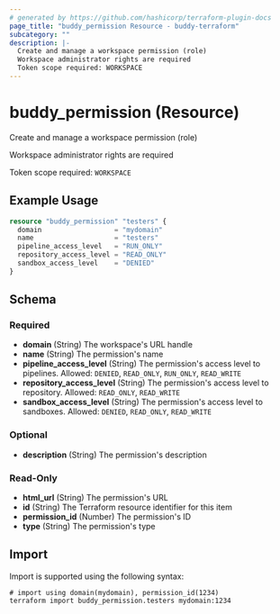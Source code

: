 ```yaml
---
# generated by https://github.com/hashicorp/terraform-plugin-docs
page_title: "buddy_permission Resource - buddy-terraform"
subcategory: ""
description: |-
  Create and manage a workspace permission (role)
  Workspace administrator rights are required
  Token scope required: WORKSPACE
---
```


# buddy_permission (Resource)

Create and manage a workspace permission (role)

Workspace administrator rights are required

Token scope required: `WORKSPACE`

## Example Usage

```terraform
resource "buddy_permission" "testers" {
  domain                  = "mydomain"
  name                    = "testers"
  pipeline_access_level   = "RUN_ONLY"
  repository_access_level = "READ_ONLY"
  sandbox_access_level    = "DENIED"
}
```

<!-- schema generated by tfplugindocs -->
## Schema

### Required

- **domain** (String) The workspace's URL handle
- **name** (String) The permission's name
- **pipeline_access_level** (String) The permission's access level to pipelines. Allowed: `DENIED`, `READ_ONLY`, `RUN_ONLY`, `READ_WRITE`
- **repository_access_level** (String) The permission's access level to repository. Allowed: `READ_ONLY`, `READ_WRITE`
- **sandbox_access_level** (String) The permission's access level to sandboxes. Allowed: `DENIED`, `READ_ONLY`, `READ_WRITE`

### Optional

- **description** (String) The permission's description

### Read-Only

- **html_url** (String) The permission's URL
- **id** (String) The Terraform resource identifier for this item
- **permission_id** (Number) The permission's ID
- **type** (String) The permission's type

## Import

Import is supported using the following syntax:

```shell
# import using domain(mydomain), permission_id(1234)
terraform import buddy_permission.testers mydomain:1234
```
